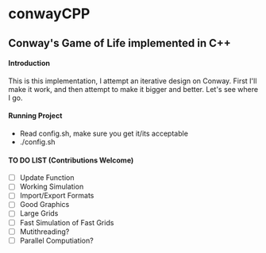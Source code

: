 # conwayCPP
## Conway's Game of Life implemented in C++

#### Introduction
This is this implementation, I attempt an iterative design on Conway. First I'll make it work, and then attempt to make it bigger and better. Let's see where I go.


#### Running Project
- Read config.sh, make sure you get it/its acceptable
- ./config.sh

#### TO DO LIST (Contributions Welcome)
- [ ] Update Function
- [ ] Working Simulation
- [ ] Import/Export Formats
- [ ] Good Graphics
- [ ] Large Grids
- [ ] Fast Simulation of Fast Grids
- [ ] Mutithreading?
- [ ] Parallel Computiation?
